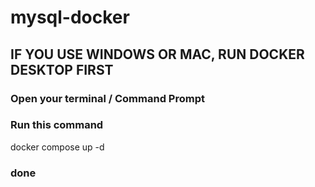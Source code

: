 # mysql-docker


## IF YOU USE WINDOWS OR MAC, RUN DOCKER DESKTOP FIRST
### Open your terminal / Command Prompt
### Run this command
docker compose up -d

### done